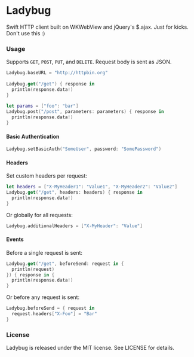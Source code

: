 # Ladybug
Swift HTTP client built on WKWebView and jQuery's $.ajax. Just for kicks. Don't use this :)

### Usage

Supports `GET`, `POST`, `PUT`, and `DELETE`. Request body is sent as JSON.

```swift
Ladybug.baseURL = "http://httpbin.org"
  
Ladybug.get("/get") { response in
  println(response.data!)
}
  
let params = ["foo": "bar"]
Ladybug.post("/post", parameters: parameters) { response in
  println(response.data!)
}
```

#### Basic Authentication

```swift
Ladybug.setBasicAuth("SomeUser", password: "SomePassword")
```

#### Headers

Set custom headers per request:

```swift
let headers = ["X-MyHeader1": "Value1", "X-MyHeader2": "Value2"]
Ladybug.get("/get", headers: headers) { response in
  println(response.data!)
}
```

Or globally for all requests:

```swift
Ladybug.additionalHeaders = ["X-MyHeader": "Value"]
````

#### Events

Before a single request is sent:

```swift
Ladybug.get("/get", beforeSend: request in {
  println(request)
}) { response in {
  println(response.data!)
}
```

Or before any request is sent:

```swift
Ladybug.beforeSend = { request in
  request.headers["X-Foo"] = "Bar"
}
```

### License
Ladybug is released under the MIT license. See LICENSE for details.
